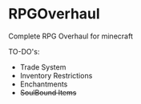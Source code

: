 # RPGOverhaul
Complete RPG Overhaul for minecraft

TO-DO's:

* Trade System
* Inventory Restrictions
* Enchantments
* ~~SoulBound Items~~

